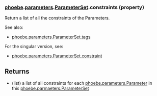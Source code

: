### [phoebe](phoebe.md).[parameters](phoebe.parameters.md).[ParameterSet](phoebe.parameters.ParameterSet.md).constraints (property)




Return a list of all the constraints of the Parameters.

See also:
* [phoebe.parameters.ParameterSet.tags](phoebe.parameters.ParameterSet.tags.md)

For the singular version, see:
* [phoebe.parameters.ParameterSet.constraint](phoebe.parameters.ParameterSet.constraint.md)

Returns
--------
* (list) a list of all constraints for each [phoebe.parameters.Parameter](phoebe.parameters.Parameter.md)
    in this [phoebe.parmaeters.ParameterSet](phoebe.parmaeters.ParameterSet.md)

